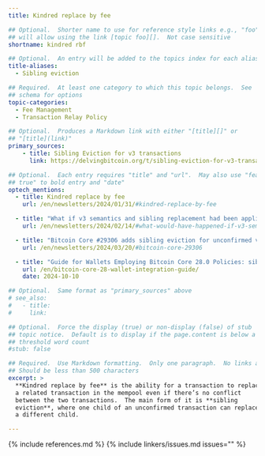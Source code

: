```yaml
---
title: Kindred replace by fee

## Optional.  Shorter name to use for reference style links e.g., "foo"
## will allow using the link [topic foo][].  Not case sensitive
shortname: kindred rbf

## Optional.  An entry will be added to the topics index for each alias
title-aliases:
  - Sibling eviction

## Required.  At least one category to which this topic belongs.  See
## schema for options
topic-categories:
  - Fee Management
  - Transaction Relay Policy

## Optional.  Produces a Markdown link with either "[title][]" or
## "[title](link)"
primary_sources:
    - title: Sibling Eviction for v3 transactions
      link: https://delvingbitcoin.org/t/sibling-eviction-for-v3-transactions/472

## Optional.  Each entry requires "title" and "url".  May also use "feature:
## true" to bold entry and "date"
optech_mentions:
  - title: Kindred replace by fee
    url: /en/newsletters/2024/01/31/#kindred-replace-by-fee

  - title: "What if v3 semantics and sibling replacement had been applied to anchor outputs a year ago?"
    url: /en/newsletters/2024/02/14/#what-would-have-happened-if-v3-semantics-had-been-applied-to-anchor-outputs-a-year-ago

  - title: "Bitcoin Core #29306 adds sibling eviction for unconfirmed v3 transaction children"
    url: /en/newsletters/2024/03/20/#bitcoin-core-29306

  - title: "Guide for Wallets Employing Bitcoin Core 28.0 Policies: sibling replacement"
    url: /en/bitcoin-core-28-wallet-integration-guide/
    date: 2024-10-10

## Optional.  Same format as "primary_sources" above
# see_also:
#   - title:
#     link:

## Optional.  Force the display (true) or non-display (false) of stub
## topic notice.  Default is to display if the page.content is below a
## threshold word count
#stub: false

## Required.  Use Markdown formatting.  Only one paragraph.  No links allowed.
## Should be less than 500 characters
excerpt: >
  **Kindred replace by fee** is the ability for a transaction to replace
  a related transaction in the mempool even if there’s no conflict
  between the two transactions.  The main form of it is **sibling
  eviction**, where one child of an unconfirmed transaction can replace
  a different child.

---
```


{% include references.md %}
{% include linkers/issues.md issues="" %}
